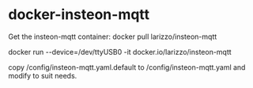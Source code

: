 # docker-insteon-mqtt

Get the insteon-mqtt container:
docker pull larizzo/insteon-mqtt

docker run --device=/dev/ttyUSB0 -it docker.io/larizzo/insteon-mqtt

copy /config/insteon-mqtt.yaml.default to /config/insteon-mqtt.yaml and modify to suit needs.
